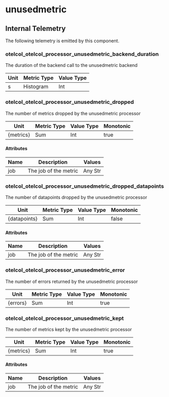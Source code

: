 [comment]: <> (Code generated by mdatagen. DO NOT EDIT.)

# unusedmetric

## Internal Telemetry

The following telemetry is emitted by this component.

### otelcol_otelcol_processor_unusedmetric_backend_duration

The duration of the backend call to the unusedmetric backend

| Unit | Metric Type | Value Type |
| ---- | ----------- | ---------- |
| s | Histogram | Int |

### otelcol_otelcol_processor_unusedmetric_dropped

The number of metrics dropped by the unusedmetric processor

| Unit | Metric Type | Value Type | Monotonic |
| ---- | ----------- | ---------- | --------- |
| {metrics} | Sum | Int | true |

#### Attributes

| Name | Description | Values |
| ---- | ----------- | ------ |
| job | The job of the metric | Any Str |

### otelcol_otelcol_processor_unusedmetric_dropped_datapoints

The number of datapoints dropped by the unusedmetric processor

| Unit | Metric Type | Value Type | Monotonic |
| ---- | ----------- | ---------- | --------- |
| {datapoints} | Sum | Int | false |

#### Attributes

| Name | Description | Values |
| ---- | ----------- | ------ |
| job | The job of the metric | Any Str |

### otelcol_otelcol_processor_unusedmetric_error

The number of errors returned by the unusedmetric processor

| Unit | Metric Type | Value Type | Monotonic |
| ---- | ----------- | ---------- | --------- |
| {errors} | Sum | Int | true |

### otelcol_otelcol_processor_unusedmetric_kept

The number of metrics kept by the unusedmetric processor

| Unit | Metric Type | Value Type | Monotonic |
| ---- | ----------- | ---------- | --------- |
| {metrics} | Sum | Int | true |

#### Attributes

| Name | Description | Values |
| ---- | ----------- | ------ |
| job | The job of the metric | Any Str |
